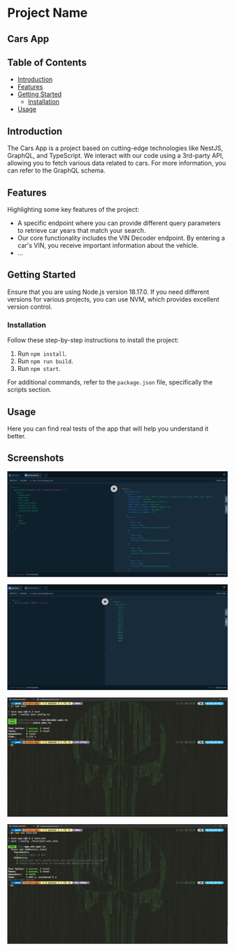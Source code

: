 # Project Name

## Cars App

## Table of Contents

- [Introduction](#introduction)
- [Features](#features)
- [Getting Started](#getting-started)
  - [Installation](#installation)
- [Usage](#usage)

## Introduction

The Cars App is a project based on cutting-edge technologies like NestJS, GraphQL, and TypeScript.
We interact with our code using a 3rd-party API, allowing you to fetch various data related to cars. For more information, you can refer to the GraphQL schema.

## Features

Highlighting some key features of the project:

- A specific endpoint where you can provide different query parameters to retrieve car years that match your search.
- Our core functionality includes the VIN Decoder endpoint. By entering a car's VIN, you receive important information about the vehicle.
- ...

## Getting Started

Ensure that you are using Node.js version 18.17.0. If you need different versions for various projects, you can use NVM, which provides excellent version control.

### Installation

Follow these step-by-step instructions to install the project:

1. Run `npm install`.
2. Run `npm run build`.
3. Run `npm start`.

For additional commands, refer to the `package.json` file, specifically the scripts section.

## Usage

Here you can find real tests of the app that will help you understand it better.

## Screenshots

![Get Vin Details](test/screenshots/getVinDetails.png)

![Get Years](test/screenshots/getYears.png)

![Run Tests](test/screenshots/runTestsResult.png)

![Run E2E Tests](test/screenshots/runTestsE2EResult.png)